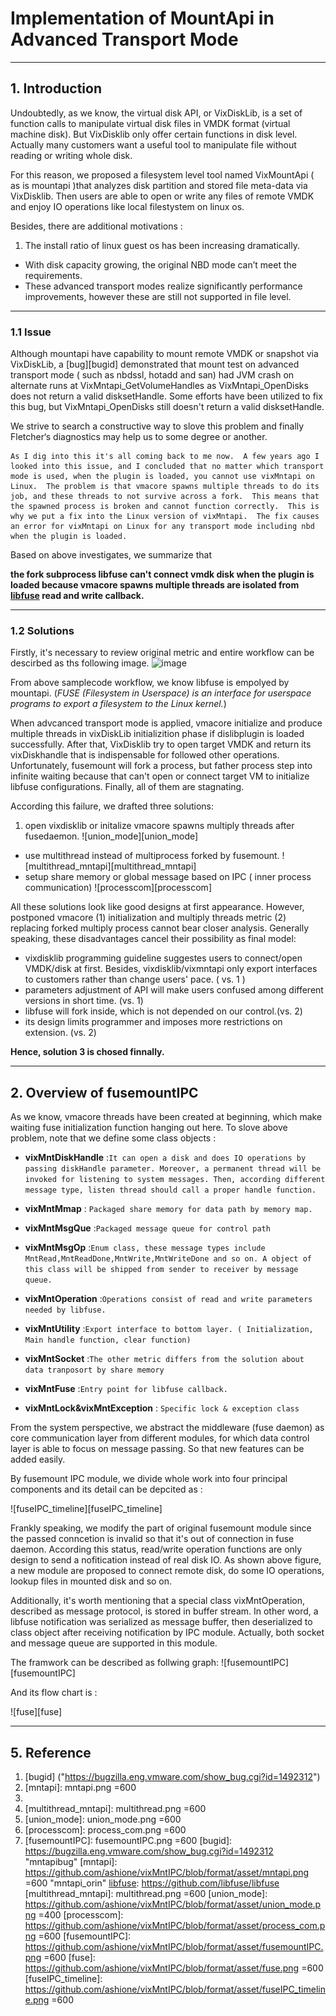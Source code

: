Implementation of MountApi in Advanced Transport Mode
====
----
## 1. Introduction
Undoubtedly, as we know, the virtual disk API, or VixDiskLib, is a set of function calls to manipulate virtual disk files in VMDK format (virtual machine disk). But VixDisklib only offer certain functions in disk level. Actually many customers want a useful tool to manipulate file without reading or writing whole disk. 

For this reason, we proposed a filesystem level tool named VixMountApi ( as is mountapi )that analyzes disk partition and stored file meta-data via VixDisklib. Then users are able to open or write any files of remote VMDK and enjoy IO operations like local filestystem on linux os.   

Besides, there are additional motivations :

1. The install ratio of linux guest os has been increasing dramatically.
*  With disk capacity growing, the original NBD mode can’t meet the requirements.  
* These advanced transport modes realize significantly performance improvements, however these are still not supported in file level.

----
   
### 1.1 Issue

Although mountapi have capability to mount remote VMDK or snapshot via VixDiskLib, 
a [bug][bugid] demonstrated that mount test on advanced transport mode ( such as nbdssl, hotadd and san) had JVM crash on alternate runs at VixMntapi_GetVolumeHandles as VixMntapi_OpenDisks does not return a valid disksetHandle. Some efforts have been utilized to fix this bug, but VixMntapi_OpenDisks still doesn't return a valid disksetHandle. 

We strive to search a constructive way to slove this problem and finally  Fletcher‘s diagnostics may help us to some degree or another.
	
	As I dig into this it's all coming back to me now.  A few years ago I looked into this issue, and I concluded that no matter which transport mode is used, when the plugin is loaded, you cannot use vixMntapi on Linux.  The problem is that vmacore spawns multiple threads to do its job, and these threads to not survive across a fork.  This means that the spawned process is broken and cannot function correctly.  This is why we put a fix into the Linux version of vixMntapi.  The fix causes an error for vixMntapi on Linux for any transport mode including nbd when the plugin is loaded.
	
Based on above investigates, we summarize that 

**the fork subprocess libfuse can't connect vmdk disk when the plugin is loaded because vmacore spawns multiple threads are isolated from [libfuse][libfuse] read and write callback.**

----  
### 1.2 Solutions
Firstly, it's necessary to review original metric and 
entire workflow can be descirbed as ths following image.
![image](mntapi)

From above samplecode workflow, we know libfuse is empolyed by mountapi. (_FUSE (Filesystem in Userspace) is an interface for userspace programs to export a filesystem to the Linux kernel._)  

When advcanced transport mode is applied, vmacore initialize and 
produce multiple threads in vixDiskLib initializition phase 
if dislibplugin is loaded successfully. 
After that, VixDisklib try to open target VMDK and return its vixDiskhandle 
that is indispensable for followed other operations. 
Unfortunately, fusemount will fork a process, 
but father process step into infinite waiting 
because that can't open or connect target VM to initialize libfuse configurations. 
Finally, all of them are stagnating.

According this failure, we drafted three solutions:

1.  open vixdisklib or initalize vmacore spawns multiply threads after fusedaemon. ![union_mode][union_mode]
*   use multithread instead of multiprocess forked by fusemount. ![multithread_mntapi][multithread_mntapi]
*   setup share memory or global message based on IPC ( inner process communication) ![processcom][processcom]


All these solutions look like good designs at first appearance. 
However, postponed vmacore (1) initialization and multiply threads metric (2) 
replacing forked multiply process cannot bear closer analysis. Generally speaking, these disadvantages cancel their possibility as final model:

* vixdisklib programming guideline suggestes users to connect/open VMDK/disk at first. Besides, vixdisklib/vixmntapi only export interfaces to customers rather than change users' pace. ( vs. 1 )
* parameters adjustment of API will make users confused among different versions in short time. (vs. 1)
* libfuse will fork inside, which is not depended on our control.(vs. 2)
* its design limits programmer and imposes more restrictions on extension. (vs. 2)
  
**Hence, solution 3 is chosed finnally.**

---
## 2. Overview of fusemountIPC
As we know, vmacore threads have been created at beginning, 
which make waiting fuse initialization function hanging out here.
To slove above problem, note that we define some class objects :

+ **vixMntDiskHandle** :`It can open a disk and does IO operations by passing diskHandle parameter.
Moreover, a permanent thread will be invoked for listening to system messages.
Then, according different message type, listen thread should call a proper handle function.`
+ **vixMntMmap** : `Packaged share memory for data path by memory map.`
+ **vixMntMsgQue** :`Packaged message queue for control path`
	
+ **vixMntMsgOp** :`Enum class, these message types include MntRead,MntReadDone,MntWrite,MntWriteDone and so on.
	A object of this class will be shipped from sender to receiver by message queue. ` 
	
+ **vixMntOperation** :`Operations consist of read and write parameters needed by libfuse.`
 
+ **vixMntUtility** :`Export interface to bottom layer. ( Initialization, Main handle function, clear function)`

+ **vixMntSocket** :`The other metric differs from the solution about data tranposort by share memory`

+ **vixMntFuse** :`Entry point for libfuse callback.`

+ **vixMntLock&vixMntException** : `Specific lock & exception class`


From the system perspective, we abstract the middleware (fuse daemon)  as core communication layer  from  different modules, for which data control layer is able to focus on message passing. So that new features can be added easily.

By fusemount IPC module, we divide whole work into four principal components and its detail can be depcited as  :


![fuseIPC_timeline][fuseIPC_timeline]	

Frankly speaking, we modify the part of original fusemount module since the passed conncetion is invalid so that it's out of connection in fuse daemon. According this status, read/write operation functions are only design to send a nofitication instead of real disk IO. As shown above figure, a new module are proposed to connect remote disk, do some IO operations, lookup files in mounted disk and so on. 

Additionally, it's worth mentioning that a special class vixMntOperation, described as message protocol, is stored in buffer stream. In other word, a libfuse notification was serialized  as message buffer, then deserialized to class object after receiving notification by IPC module. Actually, both socket and message queue are supported in this module. 

The framwork can be described as follwing graph:
![fusemountIPC][fusemountIPC]

And its flow chart is :

![fuse][fuse]

-----

## 5. Reference 
1.  [bugid] ("https://bugzilla.eng.vmware.com/show_bug.cgi?id=1492312") 
2.  [mntapi]: mntapi.png =600
3.  [libfuse]: https://github.com/libfuse/libfuse
4.  [multithread_mntapi]: multithread.png =600
5.  [union_mode]: union_mode.png =600
6.  [processcom]: process_com.png =600
7.  [fusemountIPC]: fusemountIPC.png =600
[bugid]: https://bugzilla.eng.vmware.com/show_bug.cgi?id=1492312 "mntapibug"
[mntapi]:  https://github.com/ashione/vixMntIPC/blob/format/asset/mntapi.png =600 "mntapi_orin"
[libfuse]: https://github.com/libfuse/libfuse
[multithread_mntapi]: multithread.png =600
[union_mode]: https://github.com/ashione/vixMntIPC/blob/format/asset/union_mode.png =400
[processcom]:  https://github.com/ashione/vixMntIPC/blob/format/asset/process_com.png =600
[fusemountIPC]:  https://github.com/ashione/vixMntIPC/blob/format/asset/fusemountIPC.png =600
[fuse]:  https://github.com/ashione/vixMntIPC/blob/format/asset/fuse.png =600
[fuseIPC_timeline]:  https://github.com/ashione/vixMntIPC/blob/format/asset/fuseIPC_timeline.png =600
 	
